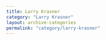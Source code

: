 ```yaml
---
title: Larry Krasner
category: "Larry Krasner"
layout: archive-categories
permalink: "category/larry-krasner"
---
```

